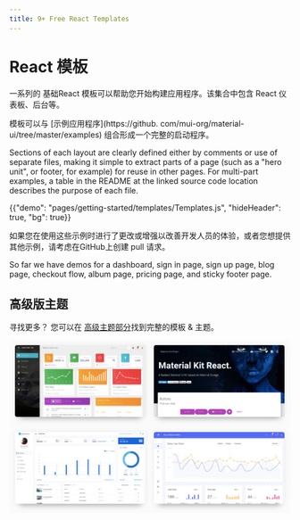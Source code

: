 ```yaml
---
title: 9+ Free React Templates
---
```


# React 模板

<p class="description">一系列的 基础React 模板可以帮助您开始构建应用程序。该集合中包含 React 仪表板、后台等。</p>

模板可以与 [示例应用程序](https://github. com/mui-org/material-ui/tree/master/examples) 组合形成一个完整的启动程序。

Sections of each layout are clearly defined either by comments or use of separate files, making it simple to extract parts of a page (such as a "hero unit", or footer, for example) for reuse in other pages. For multi-part examples, a table in the README at the linked source code location describes the purpose of each file.

{{"demo": "pages/getting-started/templates/Templates.js", "hideHeader": true, "bg": true}}

如果您在使用这些示例时进行了更改或增强以改善开发人员的体验，或者您想提供其他示例，请考虑在GitHub</a>上创建 pull 请求。</p> 

So far we have demos for a dashboard, sign in page, sign up page, blog page, checkout flow, album page, pricing page, and sticky footer page.

## 高级版主题

寻找更多？ 您可以在 <a href="https://themes.material-ui.com/" data-ga-event-category="premium-themes" data-ga-event-action="click" data-ga-event-label="templates-link">高级主题部分</a>找到完整的模板 & 主题。

<a href="https://themes.material-ui.com/" data-ga-event-category="premium-themes" data-ga-event-action="click" data-ga-event-label="templates-image"><img src="/static/images/themes-light.jpg" alt="react templates" /></a>
